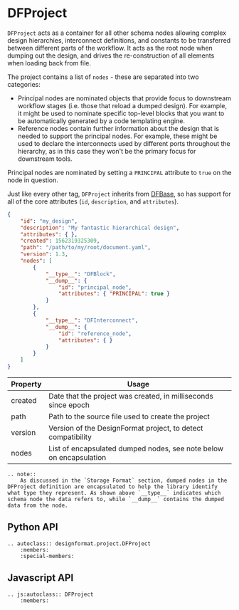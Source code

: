 # DFProject

`DFProject` acts as a container for all other schema nodes allowing complex design hierarchies, interconnect definitions, and constants to be transferred between different parts of the workflow. It acts as the root node when dumping out the design, and drives the re-construction of all elements when loading back from file.

The project contains a list of `nodes` - these are separated into two categories:

 * Principal nodes are nominated objects that provide focus to downstream workflow stages (i.e. those that reload a dumped design). For example, it might be used to nominate specific top-level blocks that you want to be automatically generated by a code templating engine.
 * Reference nodes contain further information about the design that is needed to support the principal nodes. For example, these might be used to declare the interconnects used by different ports throughout the hierarchy, as in this case they won't be the primary focus for downstream tools.

Principal nodes are nominated by setting a `PRINCIPAL` attribute to `true` on the node in question.

Just like every other tag, `DFProject` inherits from [DFBase](./base), so has support for all of the core attributes (`id`, `description`, and `attributes`).

```json
{
    "id": "my_design",
    "description": "My fantastic hierarchical design",
    "attributes": { },
    "created": 1562319325309,
    "path": "/path/to/my/root/document.yaml",
    "version": 1.3,
    "nodes": [
        {
            "__type__": "DFBlock",
            "__dump__": {
                "id": "principal_node",
                "attributes": { "PRINCIPAL": true }
            }
        },
        {
            "__type__": "DFInterconnect",
            "__dump__": {
                "id": "reference_node",
                "attributes": { }
            }
        }
    ]
}
```

| Property | Usage |
|----------|-------|
| created  | Date that the project was created, in milliseconds since epoch |
| path     | Path to the source file used to create the project |
| version  | Version of the DesignFormat project, to detect compatibility |
| nodes    | List of encapsulated dumped nodes, see note below on encapsulation |

```eval_rst
.. note::
    As discussed in the `Storage Format` section, dumped nodes in the DFProject definition are encapsulated to help the library identify what type they represent. As shown above `__type__` indicates which schema node the data refers to, while `__dump__` contains the dumped data from the node.
```

## Python API

```eval_rst
.. autoclass:: designformat.project.DFProject
    :members:
    :special-members:
```

## Javascript API

```eval_rst
.. js:autoclass:: DFProject
    :members:
```